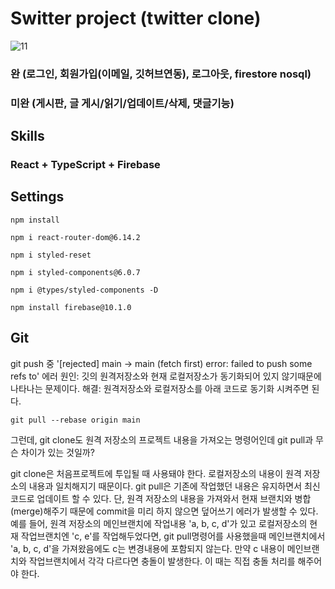 # Switter project (twitter clone)
![11](https://github.com/99yang/switter/assets/86218573/e424b7b8-c82f-42dd-ab6f-c0426a736c7e)

### 완 (로그인, 회원가입(이메일, 깃허브연동), 로그아웃, firestore nosql)
### 미완 (게시판, 글 게시/읽기/업데이트/삭제, 댓글기능)
## Skills
### React + TypeScript + Firebase

## Settings

```
npm install
```
```
npm i react-router-dom@6.14.2
```
```
npm i styled-reset
```
```
npm i styled-components@6.0.7
```
```
npm i @types/styled-components -D
```
```
npm install firebase@10.1.0
```

## Git

git push 중 '[rejected] main -> main (fetch first) error: failed to push some refs to' 에러
원인: 깃의 원격저장소와 현재 로컬저장소가 동기화되어 있지 않기때문에 나타나는 문제이다.
해결: 원격저장소와 로컬저장소를 아래 코드로 동기화 시켜주면 된다.

```
git pull --rebase origin main
```

그런데, git clone도 원격 저장소의 프로젝트 내용을 가져오는 명령어인데 git pull과 무슨 차이가 있는 것일까?

git clone은 처음프로젝트에 투입될 때 사용돼야 한다. 로컬저장소의 내용이 원격 저장소의 내용과 일치해지기 때문이다.
git pull은 기존에 작업했던 내용은 유지하면서 최신 코드로 업데이트 할 수 있다. 단, 원격 저장소의 내용을 가져와서 현재 브랜치와 병합(merge)해주기 때문에 commit을 미리 하지 않으면 덮어쓰기 에러가 발생할 수 있다.
예를 들어, 원격 저장소의 메인브랜치에 작업내용 'a, b, c, d'가 있고 로컬저장소의 현재 작업브랜치엔 'c, e'를 작업해두었다면, git pull명령어를 사용했을때 메인브랜치에서 'a, b, c, d'을 가져왔음에도 c는 변경내용에 포함되지 않는다.
만약 c 내용이 메인브랜치와 작업브랜치에서 각각 다르다면 충돌이 발생한다. 이 때는 직접 충돌 처리를 해주어야 한다.



